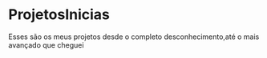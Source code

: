 # ProjetosInicias
Esses são os meus projetos desde o completo desconhecimento,até o mais avançado que cheguei

